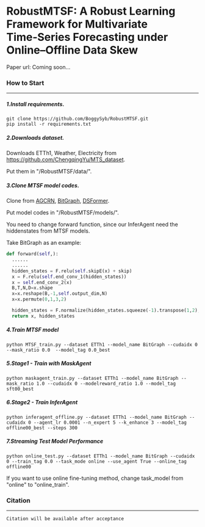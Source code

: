 # RobustMTSF: A Robust Learning Framework for Multivariate Time‑Series Forecasting under Online–Offline Data Skew

Paper url: Coming soon...

### How to Start

------

##### 1.Install requirements.

```shell
git clone https://github.com/BoggySyb/RobustMTSF.git
pip install -r requirements.txt
```

##### 2.Downloads dataset.

Downloads ETTh1, Weather, Electricity from https://github.com/ChengqingYu/MTS_dataset.

Put them in "/RobustMTSF/data/".

##### 3.Clone MTSF model codes.

Clone from [AGCRN](https://github.com/LeiBAI/AGCRN), [BitGraph](https://github.com/chenxiaodanhit/BiTGraph?tab=readme-ov-file), [DSFormer](https://github.com/GestaltCogTeam/DSformer).

Put model codes in "/RobustMTSF/models/".

You need to change forward function, since our InferAgent need the hiddenstates from MTSF models.

Take BitGraph as an example:

```python
def forward(self,):
  ......
  ......
  hidden_states = F.relu(self.skipE(x) + skip)
  x = F.relu(self.end_conv_1(hidden_states))
  x = self.end_conv_2(x)
  B,T,N,D=x.shape
  x=x.reshape(B,-1,self.output_dim,N)
  x=x.permute(0,1,3,2)

  hidden_states = F.normalize(hidden_states.squeeze(-1).transpose(1,2), dim=-1)
  return x, hidden_states
```

##### 4.Train MTSF model

```shell
python MTSF_train.py --dataset ETTh1 --model_name BitGraph --cudaidx 0 --mask_ratio 0.0  --model_tag 0.0_best
```

##### 5.Stage1 - Train with MaskAgent

```shell
python maskagent_train.py --dataset ETTh1 --model_name BitGraph --mask_ratio 1.0 --cudaidx 0 --modelreward_ratio 1.0 --model_tag sft00_best
```

##### 6.Stage2 - Train InferAgent

```shell
python inferagent_offline.py --dataset ETTh1 --model_name BitGraph --cudaidx 0 --agent_lr 0.0001 --n_expert 5 --k_enhance 3 --model_tag offline00_best --steps 300
```

##### 7.Streaming Test Model Performance

```shell
python online_test.py --dataset ETTh1 --model_name BitGraph --cudaidx 0 --train_tag 0.0 --task_mode online --use_agent True --online_tag offline00
```

If you want to use online fine-tuning method, change task_model from "online" to "online_train".

### Citation

------

```
Citation will be available after acceptance
```

